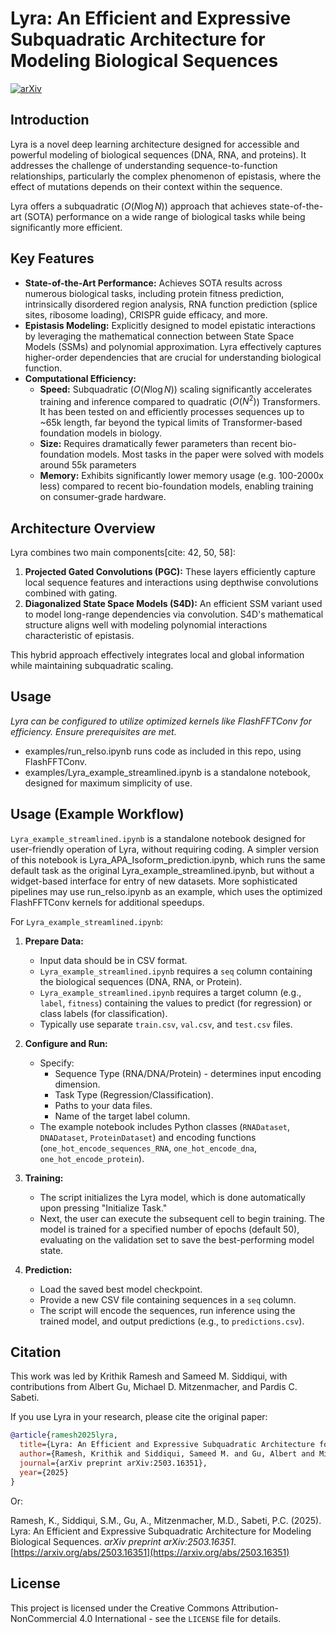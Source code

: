 # Lyra: An Efficient and Expressive Subquadratic Architecture for Modeling Biological Sequences

[![arXiv](https://img.shields.io/badge/arXiv-2503.16351-b31b1b.svg)](https://arxiv.org/abs/2503.16351)

## Introduction

Lyra is a novel deep learning architecture designed for accessible and powerful modeling of biological sequences (DNA, RNA, and proteins). It addresses the challenge of understanding sequence-to-function relationships, particularly the complex phenomenon of epistasis, where the effect of mutations depends on their context within the sequence.

Lyra offers a subquadratic ($O(N \log N)$) approach that achieves state-of-the-art (SOTA) performance on a wide range of biological tasks while being significantly more efficient.

## Key Features

* **State-of-the-Art Performance:** Achieves SOTA results across numerous biological tasks, including protein fitness prediction, intrinsically disordered region analysis, RNA function prediction (splice sites, ribosome loading), CRISPR guide efficacy, and more.
* **Epistasis Modeling:** Explicitly designed to model epistatic interactions by leveraging the mathematical connection between State Space Models (SSMs) and polynomial approximation. Lyra effectively captures higher-order dependencies that are crucial for understanding biological function.
* **Computational Efficiency:**
    * **Speed:** Subquadratic ($O(N \log N)$) scaling significantly accelerates training and inference compared to quadratic ($O(N^2)$) Transformers. It has been tested on and efficiently processes sequences up to ~65k length, far beyond the typical limits of Transformer-based foundation models in biology.
    * **Size:** Requires dramatically fewer parameters than recent bio-foundation models. Most tasks in the paper were solved with models around 55k parameters
    * **Memory:** Exhibits significantly lower memory usage (e.g. 100-2000x less) compared to recent bio-foundation models, enabling training on consumer-grade hardware.

## Architecture Overview

Lyra combines two main components[cite: 42, 50, 58]:

1.  **Projected Gated Convolutions (PGC):** These layers efficiently capture local sequence features and interactions using depthwise convolutions combined with gating.
2.  **Diagonalized State Space Models (S4D):** An efficient SSM variant used to model long-range dependencies via convolution. S4D's mathematical structure aligns well with modeling polynomial interactions characteristic of epistasis.

This hybrid approach effectively integrates local and global information while maintaining subquadratic scaling.

## Usage

*Lyra can be configured to utilize optimized kernels like FlashFFTConv for efficiency. Ensure prerequisites are met.*
* examples/run_relso.ipynb runs code as included in this repo, using FlashFFTConv.
* examples/Lyra_example_streamlined.ipynb is a standalone notebook, designed for maximum simplicity of use. 


## Usage (Example Workflow)

`Lyra_example_streamlined.ipynb` is a standalone notebook designed for user-friendly operation of Lyra, without requiring coding. A simpler version of this notebook is Lyra_APA_Isoform_prediction.ipynb, which runs the same default task as the original Lyra_example_streamlined.ipynb, but without a widget-based interface for entry of new datasets. More sophisticated pipelines may use run_relso.ipynb as an example, which uses the optimized FlashFFTConv kernels for additional speedups. 

For `Lyra_example_streamlined.ipynb`:
1.  **Prepare Data:**
    * Input data should be in CSV format.
    * `Lyra_example_streamlined.ipynb` requires a `seq` column containing the biological sequences (DNA, RNA, or Protein).
    * `Lyra_example_streamlined.ipynb` requires a target column (e.g., `label`, `fitness`) containing the values to predict (for regression) or class labels (for classification).
    * Typically use separate `train.csv`, `val.csv`, and `test.csv` files.
2.  **Configure and Run:**

    * Specify:
        * Sequence Type (RNA/DNA/Protein) - determines input encoding dimension.
        * Task Type (Regression/Classification).
        * Paths to your data files.
        * Name of the target label column.
    * The example notebook includes Python classes (`RNADataset`, `DNADataset`, `ProteinDataset`) and encoding functions (`one_hot_encode_sequences_RNA`, `one_hot_encode_dna`, `one_hot_encode_protein`).
3.  **Training:**
    * The script initializes the Lyra model, which is done automatically upon pressing "Initialize Task."
    * Next, the user can execute the subsequent cell to begin training. The model is trained for a specified number of epochs (default 50), evaluating on the validation set to save the best-performing model state.
4.  **Prediction:**
    * Load the saved best model checkpoint.
    * Provide a new CSV file containing sequences in a `seq` column.
    * The script will encode the sequences, run inference using the trained model, and output predictions (e.g., to `predictions.csv`).

## Citation

This work was led by Krithik Ramesh and Sameed M. Siddiqui, with contributions from Albert Gu, Michael D. Mitzenmacher, and Pardis C. Sabeti. 

If you use Lyra in your research, please cite the original paper:

```bibtex
@article{ramesh2025lyra,
  title={Lyra: An Efficient and Expressive Subquadratic Architecture for Modeling Biological Sequences},
  author={Ramesh, Krithik and Siddiqui, Sameed M. and Gu, Albert and Mitzenmacher, Michael D. and Sabeti, Pardis C.},
  journal={arXiv preprint arXiv:2503.16351},
  year={2025}
}
```

Or:

Ramesh, K., Siddiqui, S.M., Gu, A., Mitzenmacher, M.D., Sabeti, P.C. (2025). Lyra: An Efficient and Expressive Subquadratic Architecture for Modeling Biological Sequences. *arXiv preprint arXiv:2503.16351*. [https://arxiv.org/abs/2503.16351](https://arxiv.org/abs/2503.16351)


## License

This project is licensed under the Creative Commons Attribution-NonCommercial 4.0 International - see the `LICENSE` file for details.
